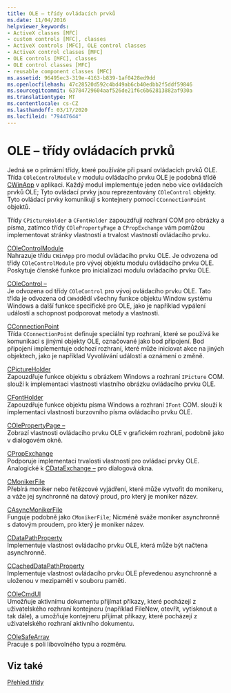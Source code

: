 ```yaml
---
title: OLE – třídy ovládacích prvků
ms.date: 11/04/2016
helpviewer_keywords:
- ActiveX classes [MFC]
- custom controls [MFC], classes
- ActiveX controls [MFC], OLE control classes
- ActiveX control classes [MFC]
- OLE controls [MFC], classes
- OLE control classes [MFC]
- reusable component classes [MFC]
ms.assetid: 96495ec3-319e-4163-b839-1af0428ed9dd
ms.openlocfilehash: 47c28520d592c4bd49ab6cb40edbb2f5ddf59846
ms.sourcegitcommit: 63784729604aaf526de21f6c6b62813882af930a
ms.translationtype: MT
ms.contentlocale: cs-CZ
ms.lasthandoff: 03/17/2020
ms.locfileid: "79447644"
---
```

# <a name="ole-control-classes"></a>OLE – třídy ovládacích prvků

Jedná se o primární třídy, které používáte při psaní ovládacích prvků OLE. Třída `COleControlModule` v modulu ovládacího prvku OLE je podobná třídě [CWinApp](../mfc/reference/cwinapp-class.md) v aplikaci. Každý modul implementuje jeden nebo více ovládacích prvků OLE; Tyto ovládací prvky jsou reprezentovány `COleControl` objekty. Tyto ovládací prvky komunikují s kontejnery pomocí `CConnectionPoint` objektů.

Třídy `CPictureHolder` a `CFontHolder` zapouzdřují rozhraní COM pro obrázky a písma, zatímco třídy `COlePropertyPage` a `CPropExchange` vám pomůžou implementovat stránky vlastností a trvalost vlastností ovládacího prvku.

[COleControlModule](../mfc/reference/colecontrolmodule-class.md)<br/>
Nahrazuje třídu `CWinApp` pro modul ovládacího prvku OLE. Je odvozena od třídy `COleControlModule` pro vývoj objektu modulu ovládacího prvku OLE. Poskytuje členské funkce pro inicializaci modulu ovládacího prvku OLE.

[COleControl –](../mfc/reference/colecontrol-class.md)<br/>
Je odvozena od třídy `COleControl` pro vývoj ovládacího prvku OLE. Tato třída je odvozena od `CWnd`dědí všechny funkce objektu Window systému Windows a další funkce specifické pro OLE, jako je například vypálení událostí a schopnost podporovat metody a vlastnosti.

[CConnectionPoint](../mfc/reference/cconnectionpoint-class.md)<br/>
Třída `CConnectionPoint` definuje speciální typ rozhraní, které se používá ke komunikaci s jinými objekty OLE, označované jako bod připojení. Bod připojení implementuje odchozí rozhraní, které může iniciovat akce na jiných objektech, jako je například Vyvolávání událostí a oznámení o změně.

[CPictureHolder](../mfc/reference/cpictureholder-class.md)<br/>
Zapouzdřuje funkce objektu s obrázkem Windows a rozhraní `IPicture` COM. slouží k implementaci vlastnosti vlastního obrázku ovládacího prvku OLE.

[CFontHolder](../mfc/reference/cfontholder-class.md)<br/>
Zapouzdřuje funkce objektu písma Windows a rozhraní `IFont` COM. slouží k implementaci vlastnosti burzovního písma ovládacího prvku OLE.

[COlePropertyPage –](../mfc/reference/colepropertypage-class.md)<br/>
Zobrazí vlastnosti ovládacího prvku OLE v grafickém rozhraní, podobně jako v dialogovém okně.

[CPropExchange](../mfc/reference/cpropexchange-class.md)<br/>
Podporuje implementaci trvalosti vlastností pro ovládací prvky OLE. Analogické k [CDataExchange –](../mfc/reference/cdataexchange-class.md) pro dialogová okna.

[CMonikerFile](../mfc/reference/cmonikerfile-class.md)<br/>
Přebírá moniker nebo řetězcové vyjádření, které může vytvořit do monikeru, a váže jej synchronně na datový proud, pro který je moniker název.

[CAsyncMonikerFile](../mfc/reference/casyncmonikerfile-class.md)<br/>
Funguje podobně jako `CMonikerFile`; Nicméně sváže moniker asynchronně s datovým proudem, pro který je moniker název.

[CDataPathProperty](../mfc/reference/cdatapathproperty-class.md)<br/>
Implementuje vlastnost ovládacího prvku OLE, která může být načtena asynchronně.

[CCachedDataPathProperty](../mfc/reference/ccacheddatapathproperty-class.md)<br/>
Implementuje vlastnost ovládacího prvku OLE převedenou asynchronně a uloženou v mezipaměti v souboru paměti.

[COleCmdUI](../mfc/reference/colecmdui-class.md)<br/>
Umožňuje aktivnímu dokumentu přijímat příkazy, které pocházejí z uživatelského rozhraní kontejneru (například FileNew, otevřít, vytisknout a tak dále), a umožňuje kontejneru přijímat příkazy, které pocházejí z uživatelského rozhraní aktivního dokumentu.

[COleSafeArray](../mfc/reference/colesafearray-class.md)<br/>
Pracuje s poli libovolného typu a rozměru.

## <a name="see-also"></a>Viz také

[Přehled třídy](../mfc/class-library-overview.md)
